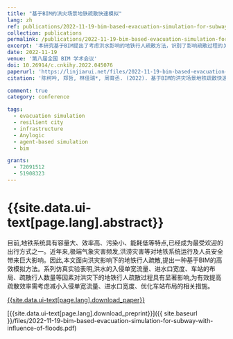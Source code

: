 ```yaml
---
title: "基于BIM的洪灾场景地铁疏散快速模拟"
lang: zh
ref: publications/2022-11-19-bim-based-evacuation-simulation-for-subway-with-influence-of-floods
collection: publications
permalink: /publications/2022-11-19-bim-based-evacuation-simulation-for-subway-with-influence-of-floods
excerpt: '本研究基于BIM提出了考虑洪水影响的地铁行人疏散方法，识别了影响疏散过程的关键因素并提出了改进措施'
date: 2022-11-19
venue: '第八届全国 BIM 学术会议'
doi: 10.26914/c.cnkihy.2022.045076
paperurl: 'https://linjiarui.net/files/2022-11-19-bim-based-evacuation-simulation-for-subway-with-influence-of-floods.pdf'
citation: '陈柯吟, 郑哲, 林佳瑞*, 周育丞. (2022). 基于BIM的洪灾场景地铁疏散快速模拟. <i>第八届全国 BIM 学术会议论文集</i>, 122-127. 中国建筑工业出版社. 中国, 深圳.'

comment: true
category: conference

tags: 
  - evacuation simulation
  - resilient city
  - infrastructure
  - Anylogic
  - agent-based simulation
  - bim

grants:
  - 72091512
  - 51908323
---
```



{{site.data.ui-text[page.lang].abstract}}
====

目前,地铁系统具有容量大、效率高、污染小、能耗低等特点,已经成为最受欢迎的出行方式之一。近年来,极端气象灾害频发,洪涝灾害等对地铁系统运行及人员安全带来巨大影响。因此,本文面向洪灾影响下的地铁行人疏散,提出一种基于BIM的高效模拟方法。系列仿真实验表明,洪水的入侵单宽流量、进水口宽度、车站的布局、疏散行人数量等因素对洪灾下的地铁行人疏散过程具有显著影响,为有效提高疏散效率需考虑减小入侵单宽流量、进水口宽度、优化车站布局的相关措施。

[{{site.data.ui-text[page.lang].download_paper}}](https://doi.org/10.26914/c.cnkihy.2022.045076)

[{{site.data.ui-text[page.lang].download_preprint}}]({{ site.baseurl }}/files/2022-11-19-bim-based-evacuation-simulation-for-subway-with-influence-of-floods.pdf)
